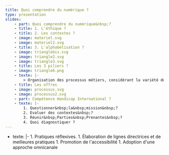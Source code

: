 ```yaml
---
title: Quoi comprendre du numérique ?
type: presentation
slides:
    - part: Quoi comprendre du numérique&nbsp;?
    - title: 1. L'éthique ?
    - title: 2. Les contextes ?
    - image: materiel.svg
    - image: materiel2.svg
    - title: 3. L'alphabétisation ?
    - image: trianglebis.svg
    - image: triangle2.svg
    - image: triangle3.svg
    - title: Les 3 piliers ?
    - image: triangle6.png
    - texte: |-
        > Organisation des processus métiers, considérant la variété des parcours utilisateurs (en fonction de leur particularité), au regard de la mission de l'organisme. 
    - title: Les offres
    - image: processus.svg
    - image: processus2.svg
    - part: Compétence Handicap International ?
    - texte: |-
        1. Questionner&nbsp;la&nbsp;mission&nbsp;?
        2. Evaluer des contextes&nbsp;?
        3. Réunir&nbsp;Parties&nbsp;Prenantes&nbsp;?
        4. Quoi diagnostiquer ?
---
```


- texte: |-
        1. Pratiques réflexives. 
        1. Élaboration de lignes directrices et de meilleures pratiques
        1. Promotion de l'accessibilité
        1. Adoption d'une approche omnicanale
